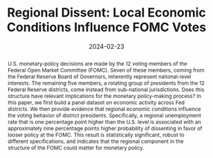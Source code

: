---
title: "Regional Dissent: Local Economic Conditions Influence FOMC Votes"
date: 2024-02-23
publishDate: 2023-02-23T20:13:52.623034Z
authors: ["Anton Bobrov", "Rupal Kamdar", "Mauricio Ulate"]
publication_types: ["2"]
abstract: "U.S. monetary-policy decisions are made by the 12 voting members of the Federal Open Market Committee (FOMC). Seven of these members, coming from the Federal Reserve Board of Governors, inherently represent national-level interests. The remaining five members, a rotating group of presidents from the 12 Federal Reserve districts, come instead from sub-national jurisdictions. Does this structure have relevant implications for the monetary policy-making process? In this paper, we first build a panel dataset on economic activity across Fed districts. We then provide evidence that regional economic conditions influence the voting behavior of district presidents. Specifically, a regional unemployment rate that is one percentage point higher than the U.S. level is associated with an approximately nine percentage points higher probability of dissenting in favor of looser policy at the FOMC. This result is statistically significant, robust to different specifications, and indicates that the regional component in the structure of the FOMC could matter for monetary policy."
featured: true
publication: "conditionally acceptet at *AER: Insights*"
links: 
- name: PDF
  url: https://a-bobrov.github.io/antonbobrov.com/content/publication/District-Dissent/District_Dissent.pdf
---